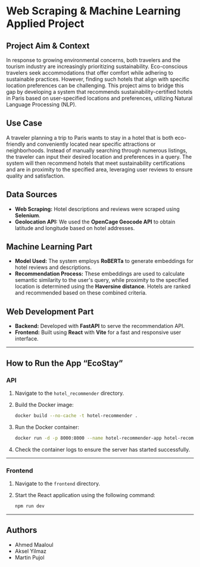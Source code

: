 # Web Scraping & Machine Learning Applied Project

## Project Aim & Context
In response to growing environmental concerns, both travelers and the tourism industry are increasingly prioritizing sustainability. Eco-conscious travelers seek accommodations that offer comfort while adhering to sustainable practices. However, finding such hotels that align with specific location preferences can be challenging. This project aims to bridge this gap by developing a system that recommends sustainability-certified hotels in Paris based on user-specified locations and preferences, utilizing Natural Language Processing (NLP).

## Use Case
A traveler planning a trip to Paris wants to stay in a hotel that is both eco-friendly and conveniently located near specific attractions or neighborhoods. Instead of manually searching through numerous listings, the traveler can input their desired location and preferences in a query. The system will then recommend hotels that meet sustainability certifications and are in proximity to the specified area, leveraging user reviews to ensure quality and satisfaction.

## Data Sources
- **Web Scraping:** Hotel descriptions and reviews were scraped using **Selenium**.
- **Geolocation API:** We used the **OpenCage Geocode API** to obtain latitude and longitude based on hotel addresses.

## Machine Learning Part
- **Model Used:** The system employs **RoBERTa** to generate embeddings for hotel reviews and descriptions.
- **Recommendation Process:** These embeddings are used to calculate semantic similarity to the user's query, while proximity to the specified location is determined using the **Haversine distance**. Hotels are ranked and recommended based on these combined criteria.

## Web Development Part
- **Backend:** Developed with **FastAPI** to serve the recommendation API.
- **Frontend:** Built using **React** with **Vite** for a fast and responsive user interface.

---

## How to Run the App “EcoStay”

### API

1. Navigate to the `hotel_recommender` directory.
2. Build the Docker image:

    ```bash
    docker build --no-cache -t hotel-recommender .
    ```

3. Run the Docker container:

    ```bash
    docker run -d -p 8000:8000 --name hotel-recommender-app hotel-recommender
    ```

4. Check the container logs to ensure the server has started successfully.

---

### Frontend

1. Navigate to the `frontend` directory.
2. Start the React application using the following command:

    ```bash
    npm run dev
    ```

---

## Authors
- Ahmed Maaloul
- Aksel Yilmaz
- Martin Pujol

